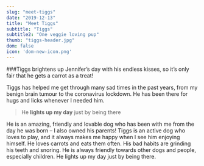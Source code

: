```yaml
---
slug: "meet-tiggs"
date: "2019-12-13"
title: "Meet Tiggs"
subtitle: "Tiggs"
subtitle2: "One veggie loving pup"
thumb: "tiggs-header.jpg"
dom: false
icon: 'dom-new-icon.png'
---
```


###Tiggs brightens up Jennifer’s day with his endless kisses, so it’s only fair that he gets a carrot as a treat!

Tiggs has helped me get through many sad times in the past years, from my benign brain tumour to the coronavirus lockdown. He has been there for hugs and licks whenever I needed him.

> He **lights up my day** just by being there

He is an amazing, friendly and lovable dog who has been with me from the day he was born – I also owned his parents! Tiggs is an active dog who loves to play, and it always makes me happy when I see him enjoying himself. He loves carrots and eats them often. His bad habits are grinding his teeth and snoring. He is always friendly towards other dogs and people, especially children. He lights up my day just by being there.